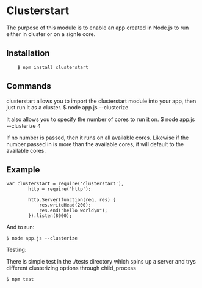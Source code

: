 # Clusterstart
The purpose of this module is to enable an app created in Node.js to run either in cluster or on a signle core.

## Installation
		$ npm install clusterstart

## Commands
clusterstart allows you to import the clusterstart module into your app, then just run it as a cluster.
    $ node app.js --clusterize

It also allows you to specify the number of cores to run it on.
    $ node app.js --clusterize 4

If no number is passed, then it runs on all available cores.  Likewise if the number passed in is more than the available cores, it will default to the available cores.

## Example
    var clusterstart = require('clusterstart'),
			http = require('http');

			http.Server(function(req, res) {
				res.writeHead(200);
				res.end("hello world\n");
			}).listen(8000);

And to run:

    $ node app.js --clusterize

Testing:

There is simple test in the ./tests directory which spins up a server and trys different clusterizing options through child_process

    $ npm test
